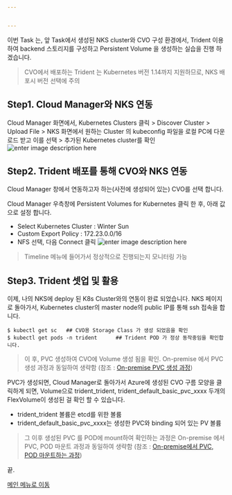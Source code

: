 ```yaml
---


---
```


이번 Task 는, 앞 Task에서 생성된 NKS cluster와 CVO 구성 환경에서, Trident 이용하여 backend 스토리지를 구성하고 Persistent Volume 을 생성하는 실습을 진행 하겠습니다.

>CVO에서 배포하는 Trident 는 Kubernetes 버전 1.14까지 지원하므로, NKS 배포시 버전 선택에 주의

## Step1. Cloud Manager와 NKS 연동
Cloud Manager 화면에서,
Kubernetes Clusters 클릭 > Discover Cluster > Upload File > NKS 화면에서 원하는 Cluster 의 kubeconfig 파일을 로컬 PC에 다운로드 받고 이를 선택 > 추가된 Kubernetes cluster를 확인
![enter image description here](https://github.com/netappkr/NDX_Handsonworkshop-/blob/master/K8s_on_MultiCloud/images/08_K8sCluster.png)

## Step2. Trident 배포를 통해 CVO와 NKS 연동
Cloud Manager 창에서 연동하고자 하는(사전에 생성되어 있는) CVO를  선택 합니다.

Cloud Manager 우측창에 Persistent Volumes for Kubernetes 클릭 한 후, 아래 값으로 설정 합니다.
- Select Kubernetes Cluster : Winter Sun
- Custom Export Policy : 172.23.0.0/16
- NFS 선택, 다음 Connect 클릭
![enter image description here](https://github.com/netappkr/NDX_Handsonworkshop-/blob/master/K8s_on_MultiCloud/images/09_K8sCVOPV.png)
>Timeline 메뉴에 들어가서 정상적으로 진행되는지 모니터링 가능

## Step3. Trident 셋업 및 활용

이제, 나의 NKS에 deploy 된 K8s Cluster와의 연동이 완료 되었습니다.
NKS 페이지로 돌아가서, Kubernetes cluster의 master node의 public IP를 통해 ssh 접속을 합니다.
<pre class=" language-undefined"><code class="prism language-&quot;NotActions&quot;: language-undefined">$ kubectl get sc   ## CVO용 Storage Class 가 생성 되었음을 확인 
$ kubectl get pods -n trident      ## Trident POD 가 정상 동작중임을 확인합니다.</code></pre>

> 이 후, PVC 생성하여 CVO에 Volume 생성 됨을 확인. On-premise 에서 PVC 생성 과정과 동일하여 생략함
> (참조 : [On-premise PVC 생성 과정](https://github.com/netappkr/NDX_Handsonworkshop-/blob/master/K8s_on_MultiCloud/OnPremNKS.md#step4-%EA%B8%B0%ED%83%80-object-%EC%83%9D%EC%84%B1-%EB%B0%8F-%EC%9A%B4%EC%98%81-%EC%98%88%EC%A0%9C))

PVC가 생성되면, Cloud Manager로 돌아가서 Azure에 생성된 CVO 구름 모양을 클릭하게 되면, Volume으로 trident_trident, trident_default_basic_pvc_xxxx 두개의 FlexVolume이 생성된 걸 확인 할 수 있습니다.
- trident_trident 볼륨은 etcd를 위한 볼륨
-  trident_default_basic_pvc_xxxx는 생성한 PVC와 binding 되어 있는 PV 볼륨
>그 이후 생성된 PVC 를 POD에 mount하여 확인하는 과정은 On-premise 에서 PVC, POD 마운트 과정과 동일하여 생략함
>(참조 : [On-premise에서 PVC, POD 마운트하는 과정](https://github.com/netappkr/NDX_Handsonworkshop-/blob/master/K8s_on_MultiCloud/OnPremNKS.md#step4-%EA%B8%B0%ED%83%80-object-%EC%83%9D%EC%84%B1-%EB%B0%8F-%EC%9A%B4%EC%98%81-%EC%98%88%EC%A0%9C))

끝.

[메인 메뉴로 이동](https://github.com/netappkr/NDX_Handsonworkshop-/) 
<!--stackedit_data:
eyJoaXN0b3J5IjpbMTAzMTQ3ODkxMiwxMDc5Mjg0MTE3LC0xMT
E4NDM4ODYzLDE0MzU1NzkwMzFdfQ==
-->